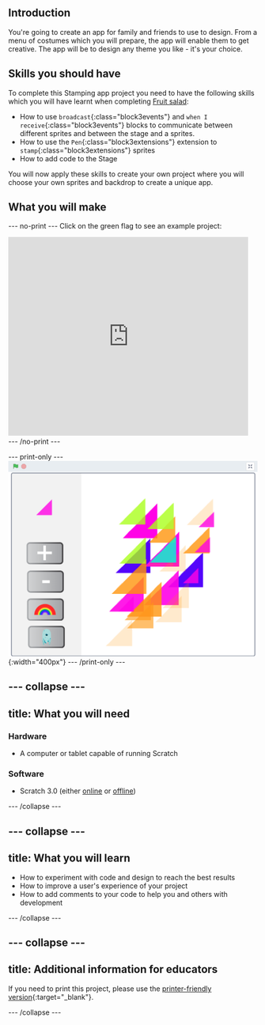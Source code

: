 ## Introduction
You're going to create an app for family and friends to use to design. From a menu of costumes which you will prepare, the app will enable them to get creative. The app will be to design any theme you like - it's your choice. 

## Skills you should have
To complete this Stamping app project you need to have the following skills which you will have learnt when completing [Fruit salad](https://learning-admin.raspberrypi.org/en/projects/bfruit-salad):
+ How to use `broadcast`{:class="block3events"} and `when I receive`{:class="block3events"} blocks to communicate between different sprites and between the stage and a sprites.
+ How to use the `Pen`{:class="block3extensions"} extension to `stamp`{:class="block3extensions"} sprites
+ How to add code to the Stage

You will now apply these skills to create your own project where you will choose your own sprites and backdrop to create a unique app.

## What you will make
--- no-print ---
Click on the green flag to see an example project:
<div class="scratch-preview">
  <iframe allowtransparency="true" width="485" height="402" src="https://scratch.mit.edu/projects/embed/411774542/?autostart=false" frameborder="0"></iframe>
</div>
--- /no-print ---

--- print-only ---
![Complete project](images/showcase_static.png){:width="400px"}
--- /print-only ---

--- collapse ---
---
title: What you will need
---
### Hardware

+ A computer or tablet capable of running Scratch

### Software

+ Scratch 3.0 (either [online](http://rpf.io/scratchon) or [offline](http://rpf.io/scratchoff))

--- /collapse ---

--- collapse ---
---
title: What you will learn
---

+ How to experiment with code and design to reach the best results
+ How to improve a user's experience of your project 
+ How to add comments to your code to help you and others with development

--- /collapse ---

--- collapse ---
---
title: Additional information for educators
---

If you need to print this project, please use the [printer-friendly version](https://projects.raspberrypi.org/en/projects/stamping-app/print){:target="_blank"}.

--- /collapse ---
